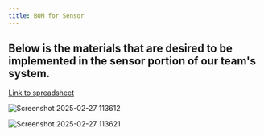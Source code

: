 ```yaml
---
title: BOM for Sensor
---
```


Below is the materials that are desired to be implemented in the sensor portion of our team's system. 
---
[Link to spreadsheet](https://docs.google.com/spreadsheets/d/1XDYP-75lMF53_pUxz10kB5wWfIxgC6Pn/edit?usp=sharing&ouid=116422121156386112282&rtpof=true&sd=true)

![Screenshot 2025-02-27 113612](https://github.com/user-attachments/assets/8b3eaca4-1f10-4dee-abec-7e76e5e9f07f)

![Screenshot 2025-02-27 113621](https://github.com/user-attachments/assets/da8b9a68-f44f-40ce-b970-ba3fb915848d)
